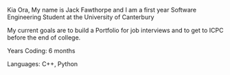 Kia Ora, 
My name is Jack Fawthorpe and I am a first year Software Engineering Student at the University of Canterbury

My current goals are to build a Portfolio for job interviews and to get to ICPC before the end of college.

Years Coding: 6 months

Languages: C++, Python
